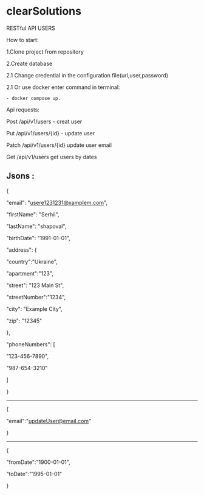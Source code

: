# clearSolutions
RESTful API USERS

How to start: 

 1.Clone project from repository
  
2.Create database
  
   2.1 Change credential in the configuration file(url,user,password)  
  
   2.1 Or use docker enter command in terminal:
  
    - docker compose up.

 Api requests:

 Post /api/v1/users - creat user

 Put /api/v1/users/{id} - update user

 Patch /api/v1/users/{id} update user email

 Get /api/v1/users get users by dates 

Jsons :
-------------------------------------
 {

 "email": "usere1231231@xamplem.com",

 "firstName": "Serhii",

 "lastName": "shapoval",

 "birthDate": "1991-01-01",

 "address": {

 "country":"Ukraine",

 "apartment":"123",

 "street": "123 Main St",

 "streetNumber":"1234",

 "city": "Example City",

 "zip": "12345"

 },

 "phoneNumbers": [

 "123-456-7890",

 "987-654-3210"

]

}

-------------------------------------
{

"email":"updateUser@email.com"

}

-------------------------------------    

{

"fromDate":"1900-01-01",

"toDate":"1995-01-01"

}
